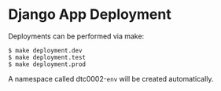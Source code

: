 # Django App Deployment

Deployments can be performed via make:

```console
$ make deployment.dev
$ make deployment.test
$ make deployment.prod
```
A namespace called dtc0002-`env` will be created automatically.
